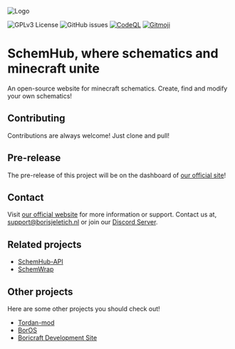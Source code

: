 
![Logo](https://borisjeletich.nl/cdn/Logo.png)

![GPLv3 License](https://img.shields.io/badge/License-GPL%20v3-yellow.svg)
![GitHub issues](https://img.shields.io/github/issues/Boricraft-Developmont/schemhub)
[![CodeQL](https://github.com/Boricraft-Developmont/SchemHub/actions/workflows/codeql-analysis.yml/badge.svg?branch=main)](https://github.com/Boricraft-Developmont/SchemHub/actions/workflows/codeql-analysis.yml)
<a href="https://gitmoji.dev">
  <img src="https://img.shields.io/badge/gitmoji-%20😜%20😍-FFDD67.svg?style=flat-square" alt="Gitmoji">
</a>
# SchemHub, where schematics and minecraft unite

An open-source website for minecraft schematics. Create, find and modify your own schematics!


## Contributing

Contributions are always welcome! Just clone and pull!



## Pre-release

The pre-release of this project will be on the dashboard of [our official site](https://github.com/Boricraft-Developmont/BorOS)!
## Contact

Visit [our official website](https://borisjeletich.nl/) for more information or support.
Contact us at, support@borisjeletich.nl or join our [Discord Server](https://discord.gg/7QUxbsSJsN).
## Related projects

- [SchemHub-API](https://github.com/Boricraft-Developmont/Schemhub-API)
- [SchemWrap](https://github.com/Boricraft-Developmont/SchemWrap)
## Other projects

Here are some other projects you should check out!

- [Tordan-mod](https://github.com/Boricraft-Developmont/tordan-mod)
- [BorOS](https://github.com/Boricraft-Developmont/BorOS)
- [Boricraft Development Site](https://github.com/Boricraft-Developmont/BoricraftDevelopmentSite)
